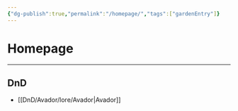 ```yaml
---
{"dg-publish":true,"permalink":"/homepage/","tags":["gardenEntry"]}
---
```


# Homepage
---
## DnD
- [[DnD/Avador/lore/Avador\|Avador]]
